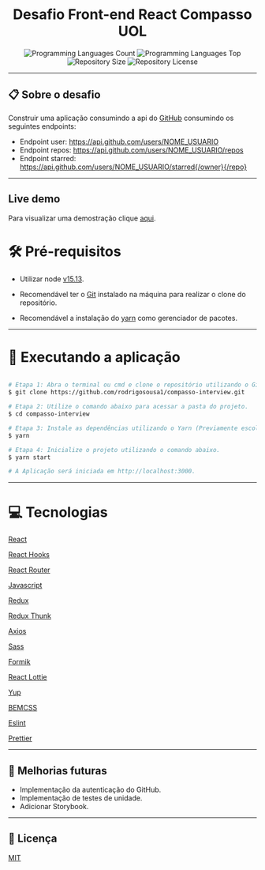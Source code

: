 <div>
  <h1 align="center">Desafio Front-end React Compasso UOL</h1>
    <div align="center">
      <img alt="Programming Languages Count" src='https://img.shields.io/github/languages/count/rodrigosousa1/compasso-interview?color=green"' />
      <img alt="Programming Languages Top" src="https://img.shields.io/github/languages/top/rodrigosousa1/compasso-interview?color=green" />
      <img alt="Repository Size" src="https://img.shields.io/github/repo-size/rodrigosousa1/compasso-interview?color=green" />
       <img alt="Repository License" src="https://img.shields.io/badge/license-MIT-brightgreen?color=green"/>
    </div>
</div>

---
## 📋 Sobre o desafio
Construir uma aplicação consumindo a api do [GitHub](https://developer.github.com/v3/) consumindo os seguintes endpoints:
- Endpoint user: https://api.github.com/users/NOME_USUARIO
- Endpoint repos: https://api.github.com/users/NOME_USUARIO/repos
- Endpoint starred: https://api.github.com/users/NOME_USUARIO/starred{/owner}{/repo}

---
##  Live demo
Para visualizar uma demostração clique [aqui](https://pensive-babbage-5131e5.netlify.app).

# 🛠 Pré-requisitos
- Utilizar node [v15.13](https://nodejs.org/en/).

- Recomendável ter o [Git](https://git-scm.com/) instalado na máquina para realizar o clone do repositório.

- Recomendável a instalação do [yarn](https://classic.yarnpkg.com/en/docs/install) como gerenciador de pacotes.

---
# 🎲 Executando a aplicação

```bash

# Etapa 1: Abra o terminal ou cmd e clone o repositório utilizando o Git através do comando abaixo ou baixe o arquivo zip.
$ git clone https://github.com/rodrigosousa1/compasso-interview.git

# Etapa 2: Utilize o comando abaixo para acessar a pasta do projeto.
$ cd compasso-interview

# Etapa 3: Instale as dependências utilizando o Yarn (Previamente escolhido por mim pra gerir as dependências).
$ yarn

# Etapa 4: Inicialize o projeto utilizando o comando abaixo.
$ yarn start

# A Aplicação será iniciada em http://localhost:3000.

```

---

# 💻 Tecnologias

[React](https://pt-br.reactjs.org)

[React Hooks](https://pt-br.reactjs.org/docs/hooks-intro.html)

[React Router](https://reactrouter.com/)

[Javascript](https://developer.mozilla.org/pt-BR/docs/Web/JavaScript)

[Redux](https://redux.js.org/)

[Redux Thunk](https://github.com/reduxjs/redux-thunk)

[Axios](https://github.com/axios/axios)

[Sass](https://sass-lang.com/)

[Formik](https://formik.org/docs/overview)

[React Lottie](https://github.com/chenqingspring/react-lottie)

[Yup](https://github.com/jquense/yup)

[BEMCSS](http://getbem.com/introduction/)

[Eslint](https://eslint.org/)

[Prettier](https://prettier.io/)

---
## 🔮 Melhorias futuras
- Implementação da autenticação do GitHub.
- Implementação de testes de unidade.
- Adicionar Storybook.

---

## 📝 Licença

[MIT](https://github.com/rodrigosousa1/compasso-interview/blob/master/LICENSE)
